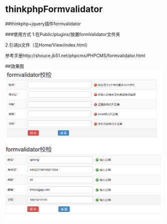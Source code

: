 # thinkphpFormvalidator
##thinkphp+jquery插件formvalidator

###使用方式
1.在Public/plugins/放置formValidator文件夹

2.引进js文件（见Home/View/index.html）

参考手册http://shouce.jb51.net/phpcms/PHPCMS/formvalidator.html

##效果图
![res1](/img/res1.png)
![res2](/img/res2.png)
